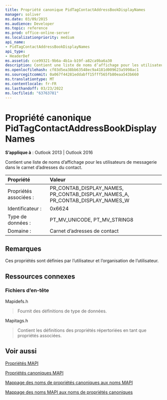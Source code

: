 ```yaml
---
title: Propriété canonique PidTagContactAddressBookDisplayNames
manager: soliver
ms.date: 03/09/2015
ms.audience: Developer
ms.topic: reference
ms.prod: office-online-server
ms.localizationpriority: medium
api_name:
- PidTagContactAddressBookDisplayNames
api_type:
- HeaderDef
ms.assetid: cce99321-9b6a-4b1a-b19f-a82ca9ba6a30
description: Contient une liste de noms d’affichage pour les utilisateurs de messagerie dans le carnet d’adresses du contact. Ces propriétés sont définies par l’utilisateur et l’organisation de l’utilisateur.
ms.openlocfilehash: cf03d5ea38bb63548ec9a4181d009623a5998ac1
ms.sourcegitcommit: 0a067f44281eddabff15fff565fb80eaa543b660
ms.translationtype: MT
ms.contentlocale: fr-FR
ms.lasthandoff: 03/23/2022
ms.locfileid: "63763781"
---
```

# <a name="pidtagcontactaddressbookdisplaynames-canonical-property"></a>Propriété canonique PidTagContactAddressBookDisplayNames

  
  
**S’applique à** : Outlook 2013 | Outlook 2016 
  
Contient une liste de noms d’affichage pour les utilisateurs de messagerie dans le carnet d’adresses du contact.
  
|Propriété |Valeur |
|:-----|:-----|
|Propriétés associées :  <br/> |PR_CONTAB_DISPLAY_NAMES, PR_CONTAB_DISPLAY_NAMES_A, PR_CONTAB_DISPLAY_NAMES_W  <br/> |
|Identificateur :  <br/> |0x6624  <br/> |
|Type de données :  <br/> |PT_MV_UNICODE, PT_MV_STRING8  <br/> |
|Domaine :  <br/> |Carnet d’adresses de contact  <br/> |
   
## <a name="remarks"></a>Remarques

Ces propriétés sont définies par l’utilisateur et l’organisation de l’utilisateur.
  
## <a name="related-resources"></a>Ressources connexes

### <a name="header-files"></a>Fichiers d’en-tête

Mapidefs.h
  
> Fournit des définitions de type de données.
    
Mapitags.h
  
> Contient les définitions des propriétés répertoriées en tant que propriétés associées.
    
## <a name="see-also"></a>Voir aussi



[Propriétés MAPI](mapi-properties.md)
  
[Propriétés canoniques MAPI](mapi-canonical-properties.md)
  
[Mappage des noms de propriétés canoniques aux noms MAPI](mapping-canonical-property-names-to-mapi-names.md)
  
[Mappage des noms MAPI aux noms de propriétés canoniques](mapping-mapi-names-to-canonical-property-names.md)

